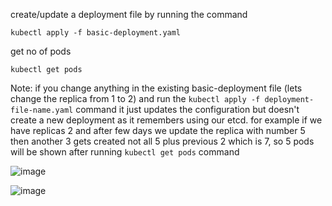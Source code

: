 create/update a deployment file by running the command

`kubectl apply -f basic-deployment.yaml`

get no of pods

`kubectl get pods`

Note: if you change anything in the existing basic-deployment file (lets change the replica from 1 to 2) and run the `kubectl apply -f deployment-file-name.yaml` command 
it just updates the configuration but doesn't create a new deployment as it remembers using our etcd. 
for example if we have replicas 2 and after few days we update the replica with number 5 then another 3 gets created not all 5 plus previous 2 which is 7, so 5 pods will be shown
after running `kubectl get pods` command

![image](https://user-images.githubusercontent.com/20774548/122564284-caa33c80-d062-11eb-9224-ec02f45a949d.png)


![image](https://user-images.githubusercontent.com/20774548/122564396-ea3a6500-d062-11eb-8512-a3a74b12d4dd.png)
